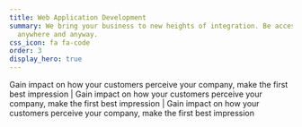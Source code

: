 ```yaml
---
title: Web Application Development
summary: We bring your business to new heights of integration. Be accessible
  anywhere and anyway.
css_icon: fa fa-code
order: 3
display_hero: true
---
```

Gain impact on how your customers perceive your company, make the first best impression | Gain impact on how your customers perceive your company, make the first best impression | Gain impact on how your customers perceive your company, make the first best impression
